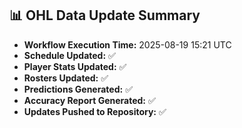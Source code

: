 ## 📊 OHL Data Update Summary
- **Workflow Execution Time:** 2025-08-19 15:21 UTC
- **Schedule Updated:** ✅
- **Player Stats Updated:** ✅
- **Rosters Updated:** ✅
- **Predictions Generated:** ✅
- **Accuracy Report Generated:** ✅
- **Updates Pushed to Repository:** ✅
